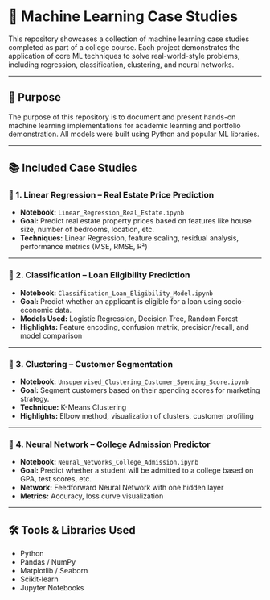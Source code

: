 # 🧠 Machine Learning Case Studies

This repository showcases a collection of machine learning case studies completed as part of a college course. Each project demonstrates the application of core ML techniques to solve real-world-style problems, including regression, classification, clustering, and neural networks.

---

## 🎯 Purpose

The purpose of this repository is to document and present hands-on machine learning implementations for academic learning and portfolio demonstration. All models were built using Python and popular ML libraries.

---

## 📚 Included Case Studies

### 🔹 1. Linear Regression – Real Estate Price Prediction
- **Notebook:** `Linear_Regression_Real_Estate.ipynb`
- **Goal:** Predict real estate property prices based on features like house size, number of bedrooms, location, etc.
- **Techniques:** Linear Regression, feature scaling, residual analysis, performance metrics (MSE, RMSE, R²)

---

### 🔹 2. Classification – Loan Eligibility Prediction
- **Notebook:** `Classification_Loan_Eligibility_Model.ipynb`
- **Goal:** Predict whether an applicant is eligible for a loan using socio-economic data.
- **Models Used:** Logistic Regression, Decision Tree, Random Forest
- **Highlights:** Feature encoding, confusion matrix, precision/recall, and model comparison

---

### 🔹 3. Clustering – Customer Segmentation
- **Notebook:** `Unsupervised_Clustering_Customer_Spending_Score.ipynb`
- **Goal:** Segment customers based on their spending scores for marketing strategy.
- **Technique:** K-Means Clustering
- **Highlights:** Elbow method, visualization of clusters, customer profiling

---

### 🔹 4. Neural Network – College Admission Predictor
- **Notebook:** `Neural_Networks_College_Admission.ipynb`
- **Goal:** Predict whether a student will be admitted to a college based on GPA, test scores, etc.
- **Network:** Feedforward Neural Network with one hidden layer
- **Metrics:** Accuracy, loss curve visualization

---

## 🛠️ Tools & Libraries Used

- Python
- Pandas / NumPy
- Matplotlib / Seaborn
- Scikit-learn
- Jupyter Notebooks


